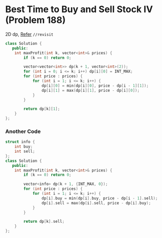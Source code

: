 # Best Time to Buy and Sell Stock IV (Problem 188)

2D dp,
[Refer](https://leetcode.com/problems/best-time-to-buy-and-sell-stock-iv/solutions/2555699/leetcode-the-hard-way-7-lines-line-by-line-explanation/?envType=study-plan-v2&envId=top-interview-150)
`//revisit`

```cpp
class Solution {
   public:
    int maxProfit(int k, vector<int>& prices) {
        if (k == 0) return 0;

        vector<vector<int>> dp(k + 1, vector<int>(2));
        for (int i = 0; i <= k; i++) dp[i][0] = INT_MAX;
        for (int price : prices) {
            for (int i = 1; i <= k; i++) {
                dp[i][0] = min(dp[i][0], price - dp[i - 1][1]);
                dp[i][1] = max(dp[i][1], price - dp[i][0]);
            }
        }

        return dp[k][1];
    }
};
```

### Another Code

```cpp
struct info {
    int buy;
    int sell;
};
class Solution {
   public:
    int maxProfit(int k, vector<int>& prices) {
        if (k == 0) return 0;

        vector<info> dp(k + 1, {INT_MAX, 0});
        for (int price : prices) {
            for (int i = 1; i <= k; i++) {
                dp[i].buy = min(dp[i].buy, price - dp[i - 1].sell);
                dp[i].sell = max(dp[i].sell, price - dp[i].buy);
            }
        }

        return dp[k].sell;
    }
};
```
